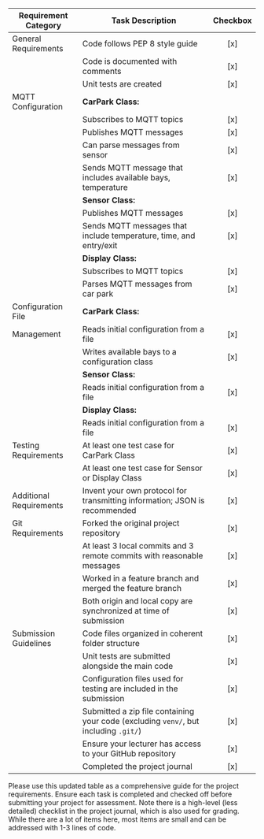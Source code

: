 | Requirement Category    | Task Description                                                                     | Checkbox |
|-------------------------|--------------------------------------------------------------------------------------|:--------:|
| General Requirements    | Code follows PEP 8 style guide                                                       |   [x]    |
|                         | Code is documented with comments                                                     |   [x]    |
|                         | Unit tests are created                                                               |   [x]    |
| MQTT Configuration      | **CarPark Class:**                                                                   |          |
|                         | Subscribes to MQTT topics                                                            |   [x]    |
|                         | Publishes MQTT messages                                                              |   [x]    |
|                         | Can parse messages from sensor                                                       |   [x]    |
|                         | Sends MQTT message that includes available bays, temperature                         |   [x]    |
|                         | **Sensor Class:**                                                                    |          |
|                         | Publishes MQTT messages                                                              |   [x]    |
|                         | Sends MQTT messages that include temperature, time, and entry/exit                   |   [x]    |
|                         | **Display Class:**                                                                   |          |
|                         | Subscribes to MQTT topics                                                            |   [x]    |
|                         | Parses MQTT messages from car park                                                   |   [x]    |
| Configuration File      | **CarPark Class:**                                                                   |          |
| Management              | Reads initial configuration from a file                                              |   [x]    |
|                         | Writes available bays to a configuration class                                       |   [x]    |
|                         | **Sensor Class:**                                                                    |          |
|                         | Reads initial configuration from a file                                              |   [x]    |
|                         | **Display Class:**                                                                   |          |
|                         | Reads initial configuration from a file                                              |   [x]    |
| Testing Requirements    | At least one test case for CarPark Class                                             |   [x]    |
|                         | At least one test case for Sensor or Display Class                                   |   [x]    |
| Additional Requirements | Invent your own protocol for transmitting information; JSON is recommended           |   [x]    |
| Git Requirements        | Forked the original project repository                                               |   [x]    |
|                         | At least 3 local commits and 3 remote commits with reasonable messages               |   [x]    |
|                         | Worked in a feature branch and merged the feature branch                             |   [x]    |
|                         | Both origin and local copy are synchronized at time of submission                    |   [x]    |
| Submission Guidelines   | Code files organized in coherent folder structure                                    |   [x]    |
|                         | Unit tests are submitted alongside the main code                                     |   [x]    |
|                         | Configuration files used for testing are included in the submission                  |   [x]    |
|                         | Submitted a zip file containing your code (excluding `venv/`, but including `.git/`) |   [x]    |
|                         | Ensure your lecturer has access to your GitHub repository                            |   [x]    |
|                         | Completed the project journal                                                        |   [x]    |

Please use this updated table as a comprehensive guide for the project requirements. Ensure each task is completed and
checked off before submitting your project for assessment.
Note there is a high-level (less detailed) checklist in the project journal, which is also used for grading.
While there are a lot of items here, most items are small and can be addressed with 1-3 lines of code.
